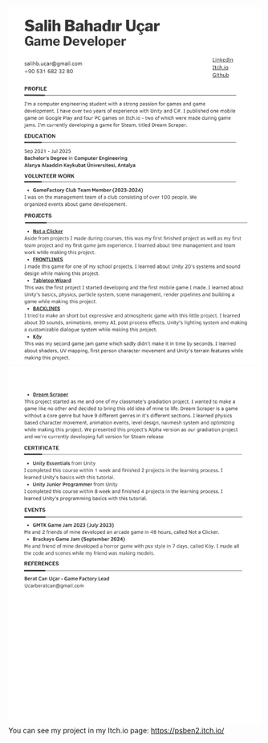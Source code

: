 
![CV1](CV-1.png)
![CV2](CV-2.png)
You can see my project in my Itch.io page: https://psben2.itch.io/
